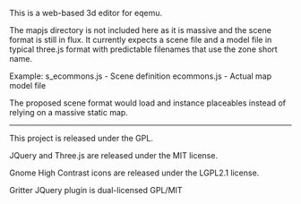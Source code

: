 This is a web-based 3d editor for eqemu.

The mapjs directory is not included here as it is massive and the scene format is still in flux.
It currently expects a scene file and a model file in typical three.js format with predictable filenames that use the zone short name.

Example:
s_ecommons.js - Scene definition
ecommons.js - Actual map model file

The proposed scene format would load and instance placeables instead of relying on a massive static map.

-------------------------------------------------
This project is released under the GPL.

JQuery and Three.js are released under the MIT license.

Gnome High Contrast icons are released under the LGPL2.1 license.

Gritter JQuery plugin is dual-licensed GPL/MIT
